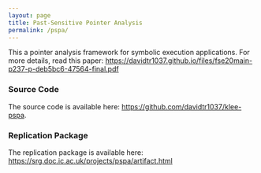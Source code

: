 ```yaml
---
layout: page
title: Past-Sensitive Pointer Analysis
permalink: /pspa/
---
```


This a pointer analysis framework for symbolic execution applications.
For more details, read this paper: <https://davidtr1037.github.io/files/fse20main-p237-p-deb5bc6-47564-final.pdf>

### Source Code
The source code is available here: <https://github.com/davidtr1037/klee-pspa>.

### Replication Package
The replication package is available here: <https://srg.doc.ic.ac.uk/projects/pspa/artifact.html>
